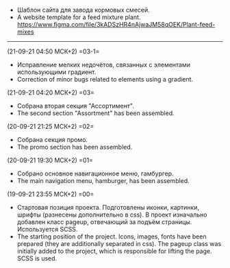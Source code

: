 - Шаблон сайта для завода кормовых смесей.
- A website template for a feed mixture plant.
https://www.figma.com/file/3kADSzHR4nAjwaJM58qOEK/Plant-feed-mixes
-----

(21-09-21 04:50 МСК+2) =03-1=
- Исправление мелких недочётов, связанных с элементами использующими градиент.
- Correction of minor bugs related to elements using a gradient.


(21-09-21 04:20 МСК+2) =03=
- Собрана вторая секция "Ассортимент".
- The second section "Assortment" has been assembled.


(20-09-21 21:25 МСК+2) =02=
- Собрана секция промо.
- The promo section has been assembled.


(20-09-21 19:30 МСК+2) =01=
- Собрано основное навигационное меню, гамбургер.
- The main navigation menu, hamburger, has been assembled.


(19-09-21 23:55 МСК+2) =00=
- Стартовая позиция проекта. Подготовлены иконки, картинки, шрифты (разнесены дополнительно в css). В проект изначально добавлен класс pageup, отвечающий за подъём страницы. Используется SCSS.
- The starting position of the project. Icons, images, fonts have been prepared (they are additionally separated in css). The pageup class was initially added to the project, which is responsible for lifting the page. SCSS is used.
